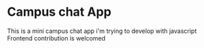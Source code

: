 # Campus chat App
This is a mini campus chat app i'm trying to develop with javascript
Frontend contribution is welcomed
                         
